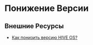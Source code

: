# Понижение Версии

## Внешние Ресурсы
- <a href="http://finance-quality.ru/kak-ponizit-versiyu-hive-os/">Как понизить версию HIVE OS?</a>
